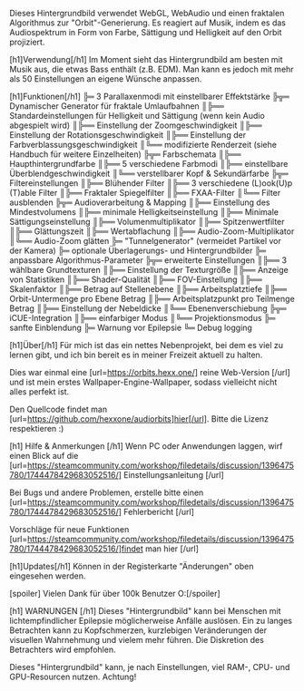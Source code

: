 Dieses Hintergrundbild verwendet WebGL, WebAudio und einen fraktalen Algorithmus zur "Orbit"-Generierung. Es reagiert auf Musik, indem es das Audiospektrum in Form von Farbe, Sättigung und Helligkeit auf den Orbit projiziert.

[h1]Verwendung[/h1]
Im Moment sieht das Hintergrundbild am besten mit Musik aus, die etwas Bass enthält (z.B. EDM).
Man kann es jedoch mit mehr als 50 Einstellungen an eigene Wünsche anpassen.

[h1]Funktionen[/h1]
╠═ 3 Parallaxenmodi mit einstellbarer Effektstärke
╠╦═ Dynamischer Generator für fraktale Umlaufbahnen
║╠══ Standardeinstellungen für Helligkeit und Sättigung (wenn kein Audio abgespielt wird)
║╠══ Einstellung der Zoomgeschwindigkeit
║╠══ Einstellung der Rotationsgeschwindigkeit
║╠══ Einstellung der Farbverblassungsgeschwindigkeit
║╚══ modifizierte Renderzeit (siehe Handbuch für weitere Einzelheiten)
╠╦═ Farbschemata
║╠══ Haupthintergrundfarbe
║╠══ 5 verschiedene Farbmodi
║╠══ einstellbare Überblendgeschwindigkeit
║╚══ verstellbarer Kopf & Sekundärfarbe
╠╦═ Filtereinstellungen
║╠══ Blühender Filter
║╠══ 3 verschiedene (L)ook(U)p (T)able Filter
║╠══ Fraktaler Spiegelfilter
║╠══ FXAA-Filter
║╚══ Filter ausblenden
╠╦═ Audioverarbeitung & Mapping
║╠══ Einstellung des Mindestvolumens
║╠══ minimale Helligkeitseinstellung
║╠══ Minimale Sättigungseinstellung
║╠══ Volumenmultiplikator
║╠══ Spitzenwertfilter
║╠══ Glättungszeit
║╠══ Wertabflachung
║╠══ Audio-Zoom-Multiplikator
║╚══ Audio-Zoom glätten
╠═ "Tunnelgenerator" (vermeidet Partikel vor der Kamera)
╠═ optionale Überlagerungs- und Hintergrundbilder
╠═ anpassbare Algorithmus-Parameter
╠╦═ erweiterte Einstellungen
║╠══ 3 wählbare Grundtexturen
║╠══ Einstellung der Texturgröße
║╠══ Anzeige von Statistiken
║╠══ Shader-Qualität
║╠══ FOV-Einstellung
║╠══ Skalenfaktor
║╠══ Betrag auf Stellenebene
║╠══ Arbeitsplatztiefe
║╠══ Orbit-Untermenge pro Ebene Betrag
║╠══ Arbeitsplatzpunkt pro Teilmenge Betrag
║╠══ Einstellung der Nebeldicke
║╚══ Ebenenverschiebung
╠╦═ iCUE-Integration
║╠══ einfarbiger Modus
║╚══ Projektionsmodus
╠═ sanfte Einblendung
╠═ Warnung vor Epilepsie
╚═ Debug logging

[h1]Über[/h1]
Für mich ist das ein nettes Nebenprojekt, bei dem es viel zu lernen gibt, und ich bin bereit es in meiner Freizeit aktuell zu halten. 

Dies war einmal eine [url=https://orbits.hexx.one/] reine Web-Version [/url] und ist mein erstes Wallpaper-Engine-Wallpaper, sodass vielleicht nicht alles perfekt ist.

Den Quellcode findet man [url=https://github.com/hexxone/audiorbits]hier[/url]. Bitte die Lizenz respektieren :)


[h1] Hilfe & Anmerkungen [/h1]
Wenn PC oder Anwendungen laggen, wirf einen Blick auf die [url=https://steamcommunity.com/workshop/filedetails/discussion/1396475780/1744478429683052516/] Einstellungsanleitung [/url]

Bei Bugs und andere Problemen, erstelle bitte einen [url=https://steamcommunity.com/workshop/filedetails/discussion/1396475780/1744478429683052516/] Fehlerbericht [/url]

Vorschläge für neue Funktionen [url=https://steamcommunity.com/workshop/filedetails/discussion/1396475780/1744478429683052516/]findet man  hier [/url]


[h1]Updates[/h1]
Können in der Registerkarte "Änderungen" oben eingesehen werden.


[spoiler] Vielen Dank für über 100k Benutzer O:[/spoiler]


[h1] WARNUNGEN [/h1]
Dieses "Hintergrundbild" kann bei Menschen mit lichtempfindlicher Epilepsie möglicherweise Anfälle auslösen.
Ein zu langes Betrachten kann zu Kopfschmerzen, kurzlebigen Veränderungen der visuellen Wahrnehmung und vielem mehr führen.
Die Diskretion des Betrachters wird empfohlen.

Dieses "Hintergrundbild" kann, je nach Einstellungen, viel RAM-, CPU- und GPU-Resourcen nutzen.
Achtung!
